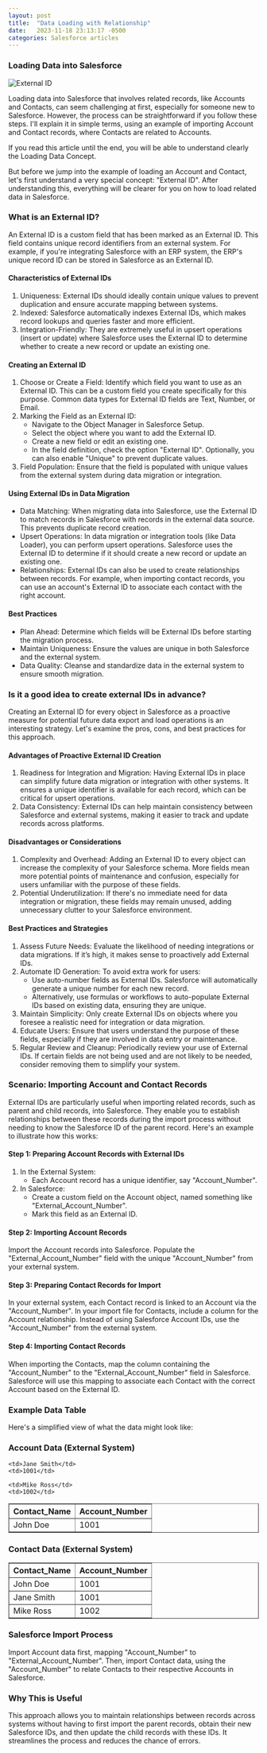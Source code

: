 ```yaml
---
layout: post
title:  "Data Loading with Relationship"
date:   2023-11-18 23:13:17 -0500
categories: Salesforce articles
---
```

<h3>Loading Data into Salesforce</h3>
<img src="/images/2023-11-15-Data-Loading-with-Relationship-Img-001.png" alt="External ID" class="article-image">

<p>Loading data into Salesforce that involves related records, like Accounts and Contacts, can seem challenging at first, especially for someone new to Salesforce. However, the process can be straightforward if you follow these steps. I'll explain it in simple terms, using an example of importing Account and Contact records, where Contacts are related to Accounts.</p>
<p>If you read this article until the end, you will be able to understand clearly the Loading Data Concept.</p>
<p>But before we jump into the example of loading an Account and Contact, let's first understand a very special concept: "External ID". After understanding this, everything will be clearer for you on how to load related data in Salesforce.</p>

<h3>What is an External ID?</h3>
<p>An External ID is a custom field that has been marked as an External ID. This field contains unique record identifiers from an external system. For example, if you're integrating Salesforce with an ERP system, the ERP's unique record ID can be stored in Salesforce as an External ID.</p>

<h4>Characteristics of External IDs</h4>
<ol>
  <li>Uniqueness: External IDs should ideally contain unique values to prevent duplication and ensure accurate mapping between systems.</li>
  <li>Indexed: Salesforce automatically indexes External IDs, which makes record lookups and queries faster and more efficient.</li>
  <li>Integration-Friendly: They are extremely useful in upsert operations (insert or update) where Salesforce uses the External ID to determine whether to create a new record or update an existing one.</li>
</ol>

<h4>Creating an External ID</h4>
<ol>
  <li>Choose or Create a Field: Identify which field you want to use as an External ID. This can be a custom field you create specifically for this purpose. Common data types for External ID fields are Text, Number, or Email.</li>
  <li>Marking the Field as an External ID:
    <ul>
      <li>Navigate to the Object Manager in Salesforce Setup.</li>
      <li>Select the object where you want to add the External ID.</li>
      <li>Create a new field or edit an existing one.</li>
      <li>In the field definition, check the option "External ID". Optionally, you can also enable "Unique" to prevent duplicate values.</li>
    </ul>
  </li>
  <li>Field Population: Ensure that the field is populated with unique values from the external system during data migration or integration.</li>
</ol>

<h4>Using External IDs in Data Migration</h4>
<ul>
  <li>Data Matching: When migrating data into Salesforce, use the External ID to match records in Salesforce with records in the external data source. This prevents duplicate record creation.</li>
  <li>Upsert Operations: In data migration or integration tools (like Data Loader), you can perform upsert operations. Salesforce uses the External ID to determine if it should create a new record or update an existing one.</li>
  <li>Relationships: External IDs can also be used to create relationships between records. For example, when importing contact records, you can use an account's External ID to associate each contact with the right account.</li>
</ul>

<h4>Best Practices</h4>
<ul>
  <li>Plan Ahead: Determine which fields will be External IDs before starting the migration process.</li>
  <li>Maintain Uniqueness: Ensure the values are unique in both Salesforce and the external system.</li>
  <li>Data Quality: Cleanse and standardize data in the external system to ensure smooth migration.</li>
</ul>

<h3>Is it a good idea to create external IDs in advance?</h3>
<p>Creating an External ID for every object in Salesforce as a proactive measure for potential future data export and load operations is an interesting strategy. Let's examine the pros, cons, and best practices for this approach.</p>

<h4>Advantages of Proactive External ID Creation</h4>
<ol>
  <li>Readiness for Integration and Migration: Having External IDs in place can simplify future data migration or integration with other systems. It ensures a unique identifier is available for each record, which can be critical for upsert operations.</li>
  <li>Data Consistency: External IDs can help maintain consistency between Salesforce and external systems, making it easier to track and update records across platforms.</li>
</ol>

<h4>Disadvantages or Considerations</h4>
<ol>
  <li>Complexity and Overhead: Adding an External ID to every object can increase the complexity of your Salesforce schema. More fields mean more potential points of maintenance and confusion, especially for users unfamiliar with the purpose of these fields.</li>
  <li>Potential Underutilization: If there's no immediate need for data integration or migration, these fields may remain unused, adding unnecessary clutter to your Salesforce environment.</li>
</ol>

<h4>Best Practices and Strategies</h4>
<ol>
  <li>Assess Future Needs: Evaluate the likelihood of needing integrations or data migrations. If it’s high, it makes sense to proactively add External IDs.</li>
  <li>Automate ID Generation: To avoid extra work for users:
    <ul>
      <li>Use auto-number fields as External IDs. Salesforce will automatically generate a unique number for each new record.</li>
      <li>Alternatively, use formulas or workflows to auto-populate External IDs based on existing data, ensuring they are unique.</li>
    </ul>
  </li>
  <li>Maintain Simplicity: Only create External IDs on objects where you foresee a realistic need for integration or data migration.</li>
  <li>Educate Users: Ensure that users understand the purpose of these fields, especially if they are involved in data entry or maintenance.</li>
  <li>Regular Review and Cleanup: Periodically review your use of External IDs. If certain fields are not being used and are not likely to be needed, consider removing them to simplify your system.</li>
</ol>

<h3>Scenario: Importing Account and Contact Records</h3>
<p>External IDs are particularly useful when importing related records, such as parent and child records, into Salesforce. They enable you to establish relationships between these records during the import process without needing to know the Salesforce ID of the parent record. Here's an example to illustrate how this works:</p>

<h4>Step 1: Preparing Account Records with External IDs</h4>
<ol>
  <li>In the External System:
    <ul>
      <li>Each Account record has a unique identifier, say "Account_Number".</li>
    </ul>
  </li>
  <li>In Salesforce:
    <ul>
      <li>Create a custom field on the Account object, named something like "External_Account_Number".</li>
      <li>Mark this field as an External ID.</li>
    </ul>
  </li>
</ol>

<h4>Step 2: Importing Account Records</h4>
<p>Import the Account records into Salesforce. Populate the "External_Account_Number" field with the unique "Account_Number" from your external system.</p>

<h4>Step 3: Preparing Contact Records for Import</h4>
<p>In your external system, each Contact record is linked to an Account via the "Account_Number". In your import file for Contacts, include a column for the Account relationship. Instead of using Salesforce Account IDs, use the "Account_Number" from the external system.</p>

<h4>Step 4: Importing Contact Records</h4>
<p>When importing the Contacts, map the column containing the "Account_Number" to the "External_Account_Number" field in Salesforce. Salesforce will use this mapping to associate each Contact with the correct Account based on the External ID.</p>

<h3>Example Data Table</h3>
<p>Here's a simplified view of what the data might look like:</p>


<h3>Account Data (External System)</h3>
<table border="1" cellspacing="0" cellpadding="5">
  <tr>
    <th>Contact_Name</th>
    <th>Account_Number</th>
  </tr>
  <tr>
    <td>John Doe</td>
    <td>1001</td>
  </tr>
  <tr>

    <td>Jane Smith</td>
    <td>1001</td>
  </tr>
  <tr>

    <td>Mike Ross</td>
    <td>1002</td>
  </tr>
</table>

 <h3>Contact Data (External System)</h3>
<table border="1" cellspacing="0" cellpadding="5">
  <tr>
    <th>Contact_Name</th>
    <th>Account_Number</th>
  </tr>
  <tr>
    <td>John Doe</td>
    <td>1001</td>
  </tr>
  <tr>
    <td>Jane Smith</td>
    <td>1001</td>
  </tr>
  <tr>
    <td>Mike Ross</td>
    <td>1002</td>
  </tr>
</table>

<h3>Salesforce Import Process</h3>
<p>Import Account data first, mapping "Account_Number" to "External_Account_Number". Then, import Contact data, using the "Account_Number" to relate Contacts to their respective Accounts in Salesforce.</p>

<h3>Why This is Useful</h3>
<p>This approach allows you to maintain relationships between records across systems without having to first import the parent records, obtain their new Salesforce IDs, and then update the child records with these IDs. It streamlines the process and reduces the chance of errors.</p>

